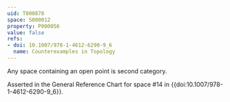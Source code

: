 ```yaml
---
uid: T000878
space: S000012
property: P000056
value: false
refs:
- doi: 10.1007/978-1-4612-6290-9_6
  name: Counterexamples in Topology
---
```


Any space containing an open point is second category.

Asserted in the General Reference Chart for space #14 in
{{doi:10.1007/978-1-4612-6290-9_6}}.
